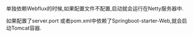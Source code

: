 单独依赖Webflux的时候,如果配置文件不配置,启动就会运行在Netty服务器中.

如果配置了server.port 或者pom.xml中依赖了Springboot-starter-Web,就会启动Tomcat容器.
